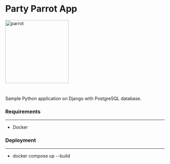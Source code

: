 <h1>Party Parrot App</h1>

<img src='media/images/party-parrot.gif' alt='parrot' height="200" width="200">
<br>
<br>
<h3></h3>

Sample Python application on Django with PostgreSQL database.



<h3>Requirements</h3>

____


- Docker

<h3>Deployment</h3>

____



- docker compose up --build
